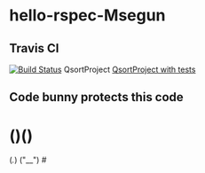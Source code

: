# hello-rspec-Msegun

## Travis CI
[![Build Status](https://travis-ci.org/my-rspec/hello-rspec-Msegun.svg?branch=master)](https://travis-ci.org/my-rspec/hello-rspec-Msegun)
QsortProject
[QsortProject with tests](ProjectQsort/)

## Code bunny protects this code
#  ()()
 (*.*)
("__") #
